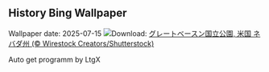 ## History Bing Wallpaper
Wallpaper date: 2025-07-15
![](https://www.bing.com/th?id=OHR.PerseidsPine_JA-JP0980673364_UHD.jpg&w=1000)Download: [グレートベースン国立公園, 米国 ネバダ州 (© Wirestock Creators/Shutterstock)](https://www.bing.com/th?id=OHR.PerseidsPine_JA-JP0980673364_UHD.jpg)

Auto get programm by LtgX
